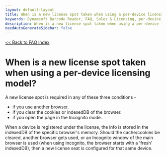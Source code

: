 ```yaml
---
layout: default-layout
title: When is a new license spot taken when using a per-device licensing model?
keywords: Dynamsoft Barcode Reader, FAQ, Sales & Licensing, per-device, new license
description: When is a new license spot taken when using a per-device licensing model?
needAutoGenerateSidebar: false
---
```


[<< Back to FAQ index](index.md)

# When is a new license spot taken when using a per-device licensing model?

A new license spot is required in any of these three conditions -

- if you use another browser.
- if you clear the cookies or indexedDB of the browser.
- if you open the page in the Incognito mode.

When a device is registered under the license, the info is stored in the indexedDB of the specific browser's memory. Should the cache/cookies be cleared, another browser gets used, or an Incognito window of the main browser is used (when using incognito, the browser starts with a 'fresh' indexedDB), then a new license seat is configured for that same device.
